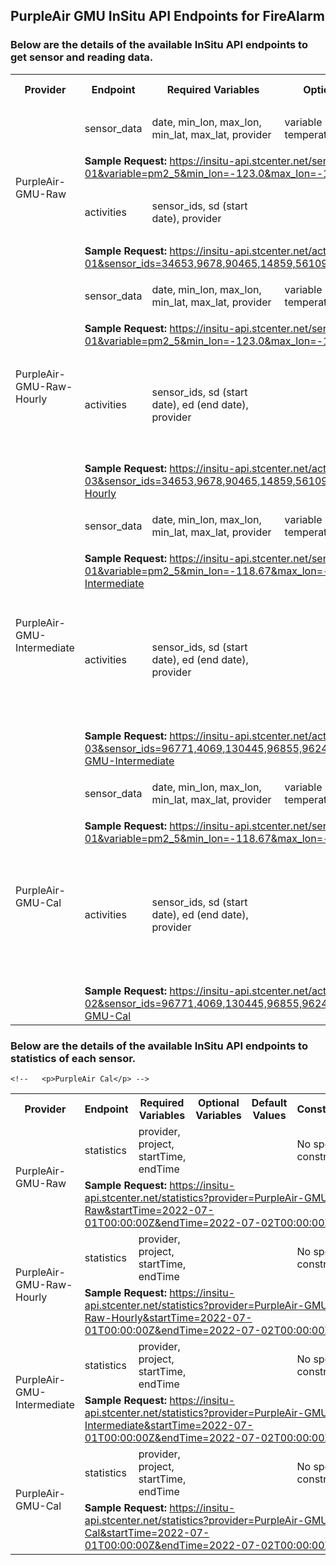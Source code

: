 ## PurpleAir GMU InSitu API Endpoints for FireAlarm

### Below are the details of the available InSitu API endpoints to get sensor and reading data.
<table>
  <tr>
    <th>Provider</th>
    <th>Endpoint</th>
    <th>Required Variables</th>
    <th>Optional Variables</th>
    <th>Default Values</th>
    <th>Constraints</th>
  </tr>
<!--   <p>PurpleAir Raw</p> -->
  <tr>
    <td rowspan="4">PurpleAir-GMU-Raw</td>
    <td>sensor_data</td>
    <td>date, min_lon, max_lon, min_lat, max_lat, provider</td>
    <td>variable (can be pm2_5, temperature, or humidity)</td>
    <td>
      <ul>
        <li>variable: pm2_5</li>
      </ul>
    </td>
    <td>No specific constraints</td>
  </tr>
  <tr>
    <td colspan="5"><strong>Sample Request:</strong> <a href="https://insitu-api.stcenter.net/sensor_data?date=2022-07-01&variable=pm2_5&min_lon=-123.0&max_lon=-122.0&min_lat=37.0&max_lat=38.0&provider=PurpleAir-GMU-Raw" target="_blank">https://insitu-api.stcenter.net/sensor_data?date=2022-07-01&variable=pm2_5&min_lon=-123.0&max_lon=-122.0&min_lat=37.0&max_lat=38.0&provider=PurpleAir-GMU-Raw</a></td>
  </tr>
  <tr>
    <td>activities</td>
    <td>sensor_ids, sd (start date), provider</td>
    <td></td>
    <td></td>
    <td>
      <ul>
        <li>Maximum of 10 sensors allowed per request.</li>
        <li>End date is not allowed.</li>
      </ul>
    </td>
  </tr>
  <tr>
    <td colspan="5"><strong>Sample Request:</strong> <a href="http://insitu-api.stcenter.net/activities?sd=2022-07-01&sensor_ids=34653,9678,90465,14859,56109,142608,14973,55503,73135,39885&provider=PurpleAir-GMU-Raw" target="_blank">https://insitu-api.stcenter.net/activities?sd=2022-07-01&sensor_ids=34653,9678,90465,14859,56109,142608,14973,55503,73135,39885&provider=PurpleAir-GMU-Raw</a></td>
  </tr>
  <!--   <p>PurpleAir Raw Hourly</p> -->
    <tr>
    <td rowspan="4">PurpleAir-GMU-Raw-Hourly</td>
    <td>sensor_data</td>
    <td>date, min_lon, max_lon, min_lat, max_lat, provider</td>
    <td>variable (can be pm2_5, temperature, or humidity)</td>
    <td>      
      <ul>
        <li>variable: pm2_5</li>
      </ul>
    </td>
    <td>No specific constraints</td>
  </tr>
  <tr>
    <td colspan="5"><strong>Sample Request:</strong> <a href="https://insitu-api.stcenter.net/sensor_data?date=2022-07-01&variable=pm2_5&min_lon=-123.0&max_lon=-122.0&min_lat=37.0&max_lat=38.0&provider=PurpleAir-GMU-Raw-Hourly" target="_blank">https://insitu-api.stcenter.net/sensor_data?date=2022-07-01&variable=pm2_5&min_lon=-123.0&max_lon=-122.0&min_lat=37.0&max_lat=38.0&provider=PurpleAir-GMU-Raw-Hourly</a></td>
  </tr>
  <tr>
    <td>activities</td>
    <td>sensor_ids, sd (start date), ed (end date), provider</td>
    <td></td>
    <td></td>
    <td>
      <ul>
          <li>Maximum of 500 sensors allowed per request.</li>
          <li>An end date is mandatory for each request.</li>
          <li>The time span between the start date and end date must not exceed 7 days.</li>
      </ul>
    </td>
  </tr>
  <tr>
    <td colspan="5"><strong>Sample Request:</strong> <a href="http://insitu-api.stcenter.net/activities?sd=2022-07-01&ed=2022-07-03&sensor_ids=34653,9678,90465,14859,56109,142608,14973,55503,73135,39885&provider=PurpleAir-GMU-Raw-Hourly" target="_blank">https://insitu-api.stcenter.net/activities?sd=2022-07-01&ed=2022-07-03&sensor_ids=34653,9678,90465,14859,56109,142608,14973,55503,73135,39885&provider=PurpleAir-GMU-Raw-Hourly</a></td>
  </tr>
   <!--   <p>PurpleAir Intermediate</p> -->
    <tr>
    <td rowspan="4">PurpleAir-GMU-Intermediate</td>
    <td>sensor_data</td>
    <td>date, min_lon, max_lon, min_lat, max_lat, provider</td>
    <td>variable (can be pm2_5, temperature, or humidity)</td>
    <td>      
      <ul>
        <li>variable: pm2_5</li>
      </ul>
    </td>
    <td></td>
  </tr>
  <tr>
    <td colspan="5"><strong>Sample Request:</strong> <a href="https://insitu-api.stcenter.net/sensor_data?date=2022-07-01&variable=pm2_5&min_lon=-118.67&max_lon=-118.15&min_lat=33.70&max_lat=34.34&provider=PurpleAir-GMU-Intermediate" target="_blank">https://insitu-api.stcenter.net/sensor_data?date=2022-07-01&variable=pm2_5&min_lon=-118.67&max_lon=-118.15&min_lat=33.70&max_lat=34.34&provider=PurpleAir-GMU-Intermediate</a></td>
  </tr>
  <tr>
    <td>activities</td>
    <td>sensor_ids, sd (start date), ed (end date), provider</td>
    <td></td>
    <td></td>
    <td>
      <ul>
          <li>Maximum of 500 sensors allowed per request.</li>
          <li>An end date is mandatory for each request.</li>
          <li>The time span between the start date and end date must not exceed 7 days.</li>
          <li>Start and end dates cannot be the same.</li>
      </ul>
    </td>
  </tr>
  <tr>
    <td colspan="5"><strong>Sample Request:</strong> <a href="http://insitu-api.stcenter.net/activities?sd=2022-07-01&ed=2022-07-03&sensor_ids=96771,4069,130445,96855,96243,27235,34873,130445,90323,80807,23945,56899&provider=PurpleAir-GMU-Intermediate" target="_blank">https://insitu-api.stcenter.net/activities?sd=2022-07-01&ed=2022-07-03&sensor_ids=96771,4069,130445,96855,96243,27235,34873,130445,90323,80807,23945,56899&provider=PurpleAir-GMU-Intermediate</a></td>
  </tr>
    <!--   <p>PurpleAir Calibrate</p> -->
    <tr>
    <td rowspan="4">PurpleAir-GMU-Cal</td>
    <td>sensor_data</td>
    <td>date, min_lon, max_lon, min_lat, max_lat, provider</td>
    <td>variable (can be pm2_5, temperature, or humidity)</td>
    <td>      
      <ul>
        <li>variable: pm2_5</li>
      </ul>
    </td>
    <td>Bounding box must be within Los Angeles: [33.70, -118.67] to [34.34, -118.15]</td>
  </tr>
  <tr>
    <td colspan="5"><strong>Sample Request:</strong> <a href="https://insitu-api.stcenter.net/sensor_data?date=2022-07-01&variable=pm2_5&min_lon=-118.67&max_lon=-118.15&min_lat=33.70&max_lat=34.34&provider=PurpleAir-GMU-Cal" target="_blank">https://insitu-api.stcenter.net/sensor_data?date=2022-07-01&variable=pm2_5&min_lon=-118.67&max_lon=-118.15&min_lat=33.70&max_lat=34.34&provider=PurpleAir-GMU-Cal</a></td>
  </tr>
  <tr>
    <td>activities</td>
    <td>sensor_ids, sd (start date), ed (end date), provider</td>
    <td></td>
    <td></td>
    <td>
      <ul>
          <li>Maximum of 500 sensors allowed per request.</li>
          <li>An end date is mandatory for each request.</li>
          <li>The time span between the start date and end date must not exceed 7 days.</li>
          <li>Start and end dates cannot be the same.</li>
      </ul>
    </td>
  </tr>
  <tr>
    <td colspan="5"><strong>Sample Request:</strong> <a href="https://insitu-api.stcenter.net/activities?sd=2022-07-01&ed=2022-07-02&sensor_ids=96771,4069,130445,96855,96243,27235,34873,130445,90323,80807,23945,56899&provider=PurpleAir-GMU-Cal" target="_blank">https://insitu-api.stcenter.net/activities?sd=2022-07-01&ed=2022-07-02&sensor_ids=96771,4069,130445,96855,96243,27235,34873,130445,90323,80807,23945,56899&provider=PurpleAir-GMU-Cal</a></td>
  </tr>
</table>

### Below are the details of the available InSitu API endpoints to statistics of each sensor.

<table>
  <tr>
    <th>Provider</th>
    <th>Endpoint</th>
    <th>Required Variables</th>
    <th>Optional Variables</th>
    <th>Default Values</th>
    <th>Constraints</th>
  </tr>
<!--   <p>PurpleAir Raw</p> -->
  <tr>
    <td rowspan="2">PurpleAir-GMU-Raw</td>
    <td>statistics</td>
    <td>provider, project, startTime, endTime</td>
    <td></td>
    <td>
    </td>
    <td>No specific constraints</td>
  </tr>
  <tr>
    <td colspan="5"><strong>Sample Request:</strong> <a href="https://insitu-api.stcenter.net/statistics?provider=PurpleAir-GMU-Raw&startTime=2022-07-01T00:00:00Z&endTime=2022-07-02T00:00:00Z" target="_blank">https://insitu-api.stcenter.net/statistics?provider=PurpleAir-GMU-Raw&startTime=2022-07-01T00:00:00Z&endTime=2022-07-02T00:00:00Z</a></td>
  </tr>
<!--   <p>PurpleAir Raw Hourly</p> -->
   <tr>
    <td rowspan="2">PurpleAir-GMU-Raw-Hourly</td>
    <td>statistics</td>
    <td>provider, project, startTime, endTime</td>
    <td></td>
    <td>
    </td>
    <td>No specific constraints</td>
  </tr>
  <tr>
    <td colspan="5"><strong>Sample Request:</strong> <a href="https://insitu-api.stcenter.net/statistics?provider=PurpleAir-GMU-Raw-Hourly&startTime=2022-07-01T00:00:00Z&endTime=2022-07-02T00:00:00Z" target="_blank">https://insitu-api.stcenter.net/statistics?provider=PurpleAir-GMU-Raw-Hourly&startTime=2022-07-01T00:00:00Z&endTime=2022-07-02T00:00:00Z</a></td>
  </tr>
  <!--   <p>PurpleAir Intermediate</p> -->
   <tr>
    <td rowspan="2">PurpleAir-GMU-Intermediate</td>
    <td>statistics</td>
    <td>provider, project, startTime, endTime</td>
    <td></td>
    <td>
    </td>
    <td>No specific constraints</td>
  </tr>
  <tr>
    <td colspan="5"><strong>Sample Request:</strong> <a href="https://insitu-api.stcenter.net/statistics?provider=PurpleAir-GMU-Intermediate&startTime=2022-07-01T00:00:00Z&endTime=2022-07-02T00:00:00Z" target="_blank">https://insitu-api.stcenter.net/statistics?provider=PurpleAir-GMU-Intermediate&startTime=2022-07-01T00:00:00Z&endTime=2022-07-02T00:00:00Z</a></td>
  </tr>

    <!--   <p>PurpleAir Cal</p> -->
   <tr>
    <td rowspan="2">PurpleAir-GMU-Cal</td>
    <td>statistics</td>
    <td>provider, project, startTime, endTime</td>
    <td></td>
    <td>
    </td>
    <td>No specific constraints</td>
  </tr>
  <tr>
    <td colspan="5"><strong>Sample Request:</strong> <a href="https://insitu-api.stcenter.net/statistics?provider=PurpleAir-GMU-Cal&startTime=2022-07-01T00:00:00Z&endTime=2022-07-02T00:00:00Z" target="_blank">https://insitu-api.stcenter.net/statistics?provider=PurpleAir-GMU-Cal&startTime=2022-07-01T00:00:00Z&endTime=2022-07-02T00:00:00Z</a></td>
  </tr>
</table>
